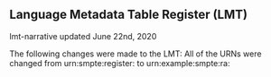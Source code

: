 ## Language Metadata Table Register (LMT)

lmt-narrative updated June 22nd, 2020

The following changes were made to the LMT:
All of the URNs were changed from urn:smpte:register: to urn:example:smpte:ra:
